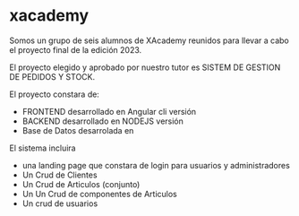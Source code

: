# xacademy

<p>Somos un grupo de seis alumnos de XAcademy reunidos para llevar a cabo el proyecto final de la edición 2023. </p>

<p>El proyecto elegido y aprobado por nuestro tutor es SISTEM DE GESTION DE PEDIDOS Y STOCK. </p>
<p>El proyecto constara de: </p>
<ul>
<li>FRONTEND desarrollado en Angular cli versión</li>
<li>BACKEND desarrollado en NODEJS versión</li>
<li>Base de Datos desarrolada en</li>
</ul>
 
<p>El sistema incluira </p>
<ul>
 <li>una landing page que constara de login para usuarios y administradores</li>
  <li>Un Crud de Clientes</li>
  <li>Un Crud de Articulos (conjunto)</li>
  <li>Un Un Crud de componentes de Articulos</li>
  <li>Un crud de usuarios</li>
</ul>


